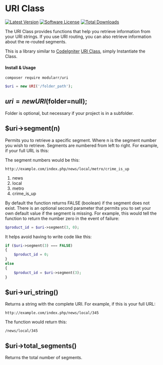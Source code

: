 # URI Class

[![Latest Version](http://img.shields.io/packagist/v/modularr/uri.svg?style=flat)](https://packagist.org/packages/Modularr/uri)
[![Software License](https://img.shields.io/packagist/l/modularr/uri.svg?style=flat)](LICENSE)
[![Total Downloads](https://img.shields.io/packagist/dt/modularr/uri.svg?style=flat)](https://packagist.org/packages/Modularr/uri)

The URI Class provides functions that help you retrieve information from your URI strings. If you use URI routing, you can also retrieve information about the re-routed segments.

This is a library similar to [CodeIgniter](http://www.codeigniter.com) [URI Class](https://ellislab.com/codeigniter/user-guide/libraries/uri.html), simply Instantiate the Class.

#### Install & Usage

`composer require modularr/uri`
```php
$uri = new URI('/folder_path');
```

## $uri = new URI($folder=null);

Folder is optional, but necessary if your project is in a subfolder.

## $uri->segment(n)

Permits you to retrieve a specific segment. Where n is the segment number you wish to retrieve. Segments are numbered from left to right. For example, if your full URL is this:

The segment numbers would be this:

`http://example.com/index.php/news/local/metro/crime_is_up`

1. news
2. local
3. metro
4. crime_is_up

By default the function returns FALSE (boolean) if the segment does not exist. There is an optional second parameter that permits you to set your own default value if the segment is missing. For example, this would tell the function to return the number zero in the event of failure:

```php
$product_id = $uri->segment(3, 0);
```
It helps avoid having to write code like this:
```php
if ($uri->segment(3) === FALSE)
{
    $product_id = 0;
}
else
{
    $product_id = $uri->segment(3);
}
```

## $uri->uri_string()

Returns a string with the complete URI. For example, if this is your full URL:

`http://example.com/index.php/news/local/345`

The function would return this:

`/news/local/345`

## $uri->total_segments()

Returns the total number of segments.
